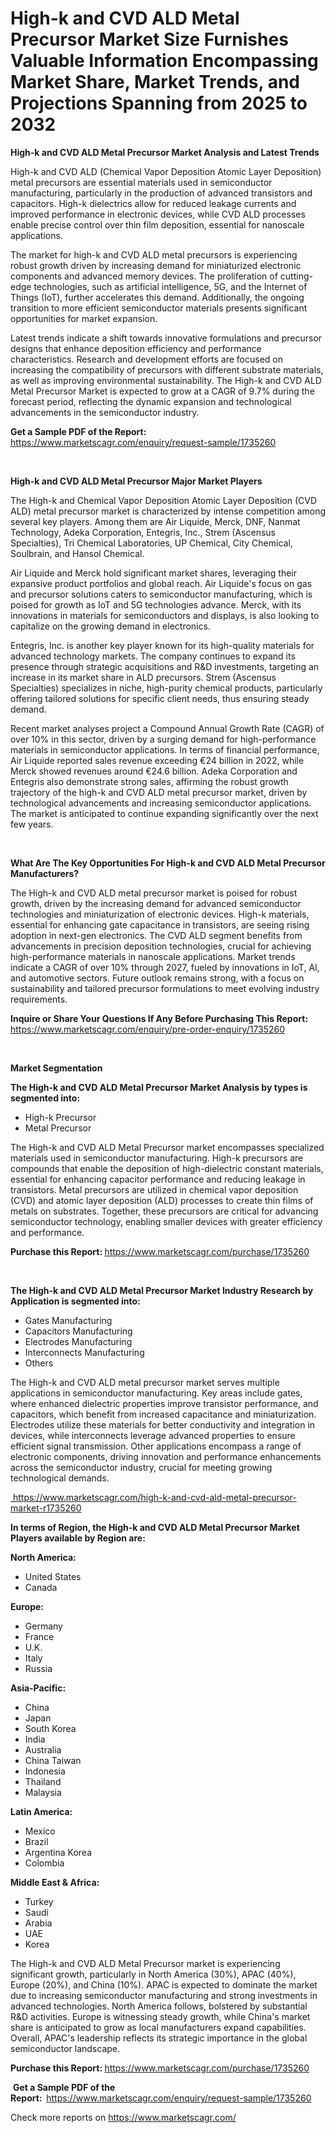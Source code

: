 <p><h1>High-k and CVD ALD Metal Precursor Market Size Furnishes Valuable Information Encompassing Market Share, Market Trends, and Projections Spanning from 2025 to 2032</h1></p><p><strong>High-k and CVD ALD Metal Precursor Market Analysis and Latest Trends</strong></p>
<p><p>High-k and CVD ALD (Chemical Vapor Deposition Atomic Layer Deposition) metal precursors are essential materials used in semiconductor manufacturing, particularly in the production of advanced transistors and capacitors. High-k dielectrics allow for reduced leakage currents and improved performance in electronic devices, while CVD ALD processes enable precise control over thin film deposition, essential for nanoscale applications.</p><p>The market for high-k and CVD ALD metal precursors is experiencing robust growth driven by increasing demand for miniaturized electronic components and advanced memory devices. The proliferation of cutting-edge technologies, such as artificial intelligence, 5G, and the Internet of Things (IoT), further accelerates this demand. Additionally, the ongoing transition to more efficient semiconductor materials presents significant opportunities for market expansion.</p><p>Latest trends indicate a shift towards innovative formulations and precursor designs that enhance deposition efficiency and performance characteristics. Research and development efforts are focused on increasing the compatibility of precursors with different substrate materials, as well as improving environmental sustainability. The High-k and CVD ALD Metal Precursor Market is expected to grow at a CAGR of 9.7% during the forecast period, reflecting the dynamic expansion and technological advancements in the semiconductor industry.</p></p>
<p><strong>Get a Sample PDF of the Report:&nbsp;</strong> <a href="https://www.marketscagr.com/enquiry/request-sample/1735260?utm_campaign=3249&utm_medium=2&utm_source=Github&utm_content=ia&utm_term=25032025&utm_id=high-k-and-cvd-ald-metal-precursor">https://www.marketscagr.com/enquiry/request-sample/1735260</a></p>
<p>&nbsp;</p>
<p><strong>High-k and CVD ALD Metal Precursor Major Market Players</strong></p>
<p><p>The High-k and Chemical Vapor Deposition Atomic Layer Deposition (CVD ALD) metal precursor market is characterized by intense competition among several key players. Among them are Air Liquide, Merck, DNF, Nanmat Technology, Adeka Corporation, Entegris, Inc., Strem (Ascensus Specialties), Tri Chemical Laboratories, UP Chemical, City Chemical, Soulbrain, and Hansol Chemical.</p><p>Air Liquide and Merck hold significant market shares, leveraging their expansive product portfolios and global reach. Air Liquide's focus on gas and precursor solutions caters to semiconductor manufacturing, which is poised for growth as IoT and 5G technologies advance. Merck, with its innovations in materials for semiconductors and displays, is also looking to capitalize on the growing demand in electronics.</p><p>Entegris, Inc. is another key player known for its high-quality materials for advanced technology markets. The company continues to expand its presence through strategic acquisitions and R&D investments, targeting an increase in its market share in ALD precursors. Strem (Ascensus Specialties) specializes in niche, high-purity chemical products, particularly offering tailored solutions for specific client needs, thus ensuring steady demand.</p><p>Recent market analyses project a Compound Annual Growth Rate (CAGR) of over 10% in this sector, driven by a surging demand for high-performance materials in semiconductor applications. In terms of financial performance, Air Liquide reported sales revenue exceeding €24 billion in 2022, while Merck showed revenues around €24.6 billion. Adeka Corporation and Entegris also demonstrate strong sales, affirming the robust growth trajectory of the high-k and CVD ALD metal precursor market, driven by technological advancements and increasing semiconductor applications. The market is anticipated to continue expanding significantly over the next few years.</p></p>
<p>&nbsp;</p>
<p><strong>What Are The Key Opportunities For High-k and CVD ALD Metal Precursor Manufacturers?</strong></p>
<p><p>The High-k and CVD ALD metal precursor market is poised for robust growth, driven by the increasing demand for advanced semiconductor technologies and miniaturization of electronic devices. High-k materials, essential for enhancing gate capacitance in transistors, are seeing rising adoption in next-gen electronics. The CVD ALD segment benefits from advancements in precision deposition technologies, crucial for achieving high-performance materials in nanoscale applications. Market trends indicate a CAGR of over 10% through 2027, fueled by innovations in IoT, AI, and automotive sectors. Future outlook remains strong, with a focus on sustainability and tailored precursor formulations to meet evolving industry requirements.</p></p>
<p><strong>Inquire or Share Your Questions If Any Before Purchasing This Report:</strong> <a href="https://www.marketscagr.com/enquiry/pre-order-enquiry/1735260?utm_campaign=3249&utm_medium=2&utm_source=Github&utm_content=ia&utm_term=25032025&utm_id=high-k-and-cvd-ald-metal-precursor">https://www.marketscagr.com/enquiry/pre-order-enquiry/1735260</a></p>
<p>&nbsp;</p>
<p><strong>Market Segmentation</strong></p>
<p><strong>The High-k and CVD ALD Metal Precursor Market Analysis by types is segmented into:</strong></p>
<p><ul><li>High-k Precursor</li><li>Metal Precursor</li></ul></p>
<p><p>The High-k and CVD ALD Metal Precursor market encompasses specialized materials used in semiconductor manufacturing. High-k precursors are compounds that enable the deposition of high-dielectric constant materials, essential for enhancing capacitor performance and reducing leakage in transistors. Metal precursors are utilized in chemical vapor deposition (CVD) and atomic layer deposition (ALD) processes to create thin films of metals on substrates. Together, these precursors are critical for advancing semiconductor technology, enabling smaller devices with greater efficiency and performance.</p></p>
<p><strong>Purchase this Report:&nbsp;</strong><a href="https://www.marketscagr.com/purchase/1735260?utm_campaign=3249&utm_medium=2&utm_source=Github&utm_content=ia&utm_term=25032025&utm_id=high-k-and-cvd-ald-metal-precursor">https://www.marketscagr.com/purchase/1735260</a></p>
<p>&nbsp;</p>
<p><strong>The High-k and CVD ALD Metal Precursor Market Industry Research by Application is segmented into:</strong></p>
<p><ul><li>Gates Manufacturing</li><li>Capacitors Manufacturing</li><li>Electrodes Manufacturing</li><li>Interconnects Manufacturing</li><li>Others</li></ul></p>
<p><p>The High-k and CVD ALD metal precursor market serves multiple applications in semiconductor manufacturing. Key areas include gates, where enhanced dielectric properties improve transistor performance, and capacitors, which benefit from increased capacitance and miniaturization. Electrodes utilize these materials for better conductivity and integration in devices, while interconnects leverage advanced properties to ensure efficient signal transmission. Other applications encompass a range of electronic components, driving innovation and performance enhancements across the semiconductor industry, crucial for meeting growing technological demands.</p></p>
<p><a href="https://www.marketscagr.com/high-k-and-cvd-ald-metal-precursor-market-r1735260?utm_campaign=3249&utm_medium=2&utm_source=Github&utm_content=ia&utm_term=25032025&utm_id=high-k-and-cvd-ald-metal-precursor">&nbsp;https://www.marketscagr.com/high-k-and-cvd-ald-metal-precursor-market-r1735260</a></p>
<p><strong>In terms of Region, the High-k and CVD ALD Metal Precursor Market Players available by Region are:</strong></p>
<p>
    <p> <strong> North America: </strong>
        <ul>
            <li>United States</li>
            <li>Canada</li>
        </ul>
        </p> 
    <p> <strong> Europe: </strong>
        <ul>
            <li>Germany</li>
            <li>France</li>
            <li>U.K.</li>
            <li>Italy</li>
            <li>Russia</li>
        </ul>
        </p> 
    <p> <strong> Asia-Pacific: </strong>
        <ul>
            <li>China</li>
            <li>Japan</li>
            <li>South Korea</li>
            <li>India</li>
            <li>Australia</li>
            <li>China Taiwan</li>
            <li>Indonesia</li>
            <li>Thailand</li>
            <li>Malaysia</li>
        </ul>
        </p> 
    <p> <strong> Latin America: </strong>
        <ul>
            <li>Mexico</li>
            <li>Brazil</li>
            <li>Argentina Korea</li>
            <li>Colombia</li>
        </ul>
        </p> 
    <p> <strong> Middle East & Africa: </strong>
        <ul>
            <li>Turkey</li>
            <li>Saudi</li>
            <li>Arabia</li>
            <li>UAE</li>
            <li>Korea</li>
        </ul>
    </p>
    </p>
<p><p>The High-k and CVD ALD Metal Precursor market is experiencing significant growth, particularly in North America (30%), APAC (40%), Europe (20%), and China (10%). APAC is expected to dominate the market due to increasing semiconductor manufacturing and strong investments in advanced technologies. North America follows, bolstered by substantial R&D activities. Europe is witnessing steady growth, while China's market share is anticipated to grow as local manufacturers expand capabilities. Overall, APAC's leadership reflects its strategic importance in the global semiconductor landscape.</p></p>
<p><strong>Purchase this Report: </strong><a href="https://www.marketscagr.com/purchase/1735260?utm_campaign=3249&utm_medium=2&utm_source=Github&utm_content=ia&utm_term=25032025&utm_id=high-k-and-cvd-ald-metal-precursor">https://www.marketscagr.com/purchase/1735260</a></p>
<p>&nbsp;<strong>Get a Sample PDF of the Report:&nbsp;&nbsp;</strong><a href="https://www.marketscagr.com/enquiry/request-sample/1735260?utm_campaign=3249&utm_medium=2&utm_source=Github&utm_content=ia&utm_term=25032025&utm_id=high-k-and-cvd-ald-metal-precursor">https://www.marketscagr.com/enquiry/request-sample/1735260</a></p>
<p><strong></strong></p>
<p>Check more reports on <a href="https://www.marketscagr.com/?utm_campaign=3249&utm_medium=2&utm_source=Github&utm_content=ia&utm_term=25032025&utm_id=high-k-and-cvd-ald-metal-precursor">https://www.marketscagr.com/</a></p>
